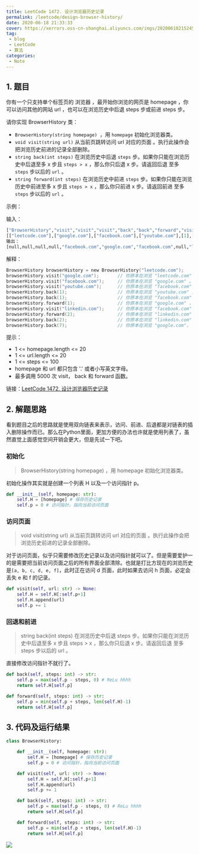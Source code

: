 ```yaml
---
title: LeetCode 1472. 设计浏览器历史记录
permalink: /leetcode/design-browser-history/
date: 2020-06-18 21:33:33
cover: https://xerrors.oss-cn-shanghai.aliyuncs.com/imgs/20200618215245.png
tag: 
 - blog
 - LeetCode
 - 算法
categories:
 - Note 
---
```


## 1. 题目

你有一个只支持单个标签页的 浏览器 ，最开始你浏览的网页是 homepage ，你可以访问其他的网站 url ，也可以在浏览历史中后退 steps 步或前进 steps 步。

<!-- more -->

请你实现 BrowserHistory 类：

- `BrowserHistory(string homepage) `，用 `homepage` 初始化浏览器类。
- `void visit(string url)` 从当前页跳转访问 url 对应的页面  。执行此操作会把浏览历史前进的记录全部删除。
- `string back(int steps)` 在浏览历史中后退 `steps` 步。如果你只能在浏览历史中后退至多 x 步且 `steps > x` ，那么你只后退 x 步。请返回后退 至多 `steps` 步以后的 `url` 。
- `string forward(int steps)` 在浏览历史中前进 `steps` 步。如果你只能在浏览历史中前进至多 x 步且 `steps > x` ，那么你只前进 x 步。请返回前进 至多 `steps` 步以后的 `url` 。


示例：

输入：

```python
["BrowserHistory","visit","visit","visit","back","back","forward","visit","forward","back","back"]
[["leetcode.com"],["google.com"],["facebook.com"],["youtube.com"],[1],[1],[1],["linkedin.com"],[2],[2],[7]]
输出：
[null,null,null,null,"facebook.com","google.com","facebook.com",null,"linkedin.com","google.com","leetcode.com"]
```


解释：

```c
BrowserHistory browserHistory = new BrowserHistory("leetcode.com");
browserHistory.visit("google.com");       // 你原本在浏览 "leetcode.com" 。访问 "google.com"
browserHistory.visit("facebook.com");     // 你原本在浏览 "google.com" 。访问 "facebook.com"
browserHistory.visit("youtube.com");      // 你原本在浏览 "facebook.com" 。访问 "youtube.com"
browserHistory.back(1);                   // 你原本在浏览 "youtube.com" ，后退到 "facebook.com" 并返回 "facebook.com"
browserHistory.back(1);                   // 你原本在浏览 "facebook.com" ，后退到 "google.com" 并返回 "google.com"
browserHistory.forward(1);                // 你原本在浏览 "google.com" ，前进到 "facebook.com" 并返回 "facebook.com"
browserHistory.visit("linkedin.com");     // 你原本在浏览 "facebook.com" 。 访问 "linkedin.com"
browserHistory.forward(2);                // 你原本在浏览 "linkedin.com" ，你无法前进任何步数。
browserHistory.back(2);                   // 你原本在浏览 "linkedin.com" ，后退两步依次先到 "facebook.com" ，然后到 "google.com" ，并返回 "google.com"
browserHistory.back(7);                   // 你原本在浏览 "google.com"， 你只能后退一步到 "leetcode.com" ，并返回 "leetcode.com"
```

提示：

- 1 <= homepage.length <= 20
- 1 <= url.length <= 20
- 1 <= steps <= 100
- homepage 和 url 都只包含 '.' 或者小写英文字母。
- 最多调用 5000 次 visit， back 和 forward 函数。

链接：[LeetCode 1472. 设计浏览器历史记录](https://leetcode-cn.com/problems/design-browser-history/)


## 2. 解题思路

看到题目之后的思路就是使用双向链表来表示，访问、前进、后退都是对链表的插入删除操作而已。那么在Python里面，更加方便的办法也许就是使用列表了，虽然直觉上面感觉空间开销会更大，但是先试一下吧。

### 初始化

> BrowserHistory(string homepage) ，用 homepage 初始化浏览器类。

初始化操作其实就是创建一个列表 H 以及一个访问指针 p。

```python
def __init__(self, homepage: str):
    self.H = [homepage] # 保存历史记录
    self.p = 0 # 访问指针，指向当前访问页面
```

### 访问页面

> void visit(string url) 从当前页跳转访问 url 对应的页面  。执行此操作会把浏览历史前进的记录全部删除。

对于访问页面，似乎只需要修改历史记录以及访问指针就可以了。但是需要爱护一的是需要把当前访问页面之后的所有界面全部清除。也就是打比方现在的浏览历史是`[a, b, c, d, e, f]`，此时正在访问 d 页面，此时如果去访问 h 页面，必定会丢失 e 和 f 的记录。

```python
def visit(self, url: str) -> None:
    self.H = self.H[:self.p+1]
    self.H.append(url)
    self.p += 1
```

### 回退和前进

> string back(int steps) 在浏览历史中后退 steps 步。如果你只能在浏览历史中后退至多 x 步且 steps > x ，那么你只后退 x 步。请返回后退 至多 steps 步以后的 url 。

直接修改访问指针不就行了。

```python
def back(self, steps: int) -> str:
    self.p = max(self.p - steps, 0) # ReLu hhhh
    return self.H[self.p]

def forward(self, steps: int) -> str:
    self.p = min(self.p + steps, len(self.H)-1)
    return self.H[self.p]
```

## 3. 代码及运行结果

```python
class BrowserHistory:

    def __init__(self, homepage: str):
        self.H = [homepage] # 保存历史记录
        self.p = 0 # 访问指针，指向当前访问页面

    def visit(self, url: str) -> None:
        self.H = self.H[:self.p+1]
        self.H.append(url)
        self.p += 1

    def back(self, steps: int) -> str:
        self.p = max(self.p - steps, 0) # ReLu hhhh
        return self.H[self.p]

    def forward(self, steps: int) -> str:
        self.p = min(self.p + steps, len(self.H)-1)
        return self.H[self.p]
```

![](https://xerrors.oss-cn-shanghai.aliyuncs.com/imgs/20200618214456.png)